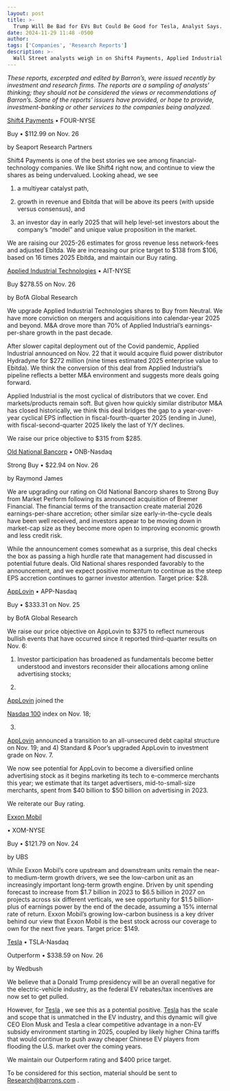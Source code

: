 ```yaml
---
layout: post
title: >-
  Trump Will Be Bad for EVs But Could Be Good for Tesla, Analyst Says. Plus, Exxon Mobil, AppLovin, and More Stocks.
date: 2024-11-29 11:48 -0500
author: 
tags: ['Companies', 'Research Reports']
description: >-
  Wall Street analysts weigh in on Shift4 Payments, Applied Industrial Technologies, Old National Bancorp, AppLovin, Exxon Mobil, and Tesla.
---
```





 


 





*These reports, excerpted and edited by Barron’s, were issued recently by investment and research firms. The reports are a sampling of analysts’ thinking; they should not be considered the views or recommendations of Barron’s. Some of the reports’ issuers have provided, or hope to provide, investment-banking or other services to the companies being analyzed.*


 
[Shift4 Payments](https://www.barrons.com/market-data/stocks/FOUR)
• FOUR-NYSE
  

Buy • \$112.99 on Nov. 26
  

by Seaport Research Partners
  

Shift4 Payments is one of the best stories we see among financial-technology companies. We like Shift4 right now, and continue to view the shares as being undervalued. Looking ahead, we see
  

1) a multiyear catalyst path,
  

2) growth in revenue and Ebitda that will be above its peers (with upside versus consensus), and
  

3) an investor day in early 2025 that will help level-set investors about the company’s “model” and unique value proposition in the market.


We are raising our 2025-26 estimates for gross revenue less network-fees and adjusted Ebitda. We are increasing our price target to \$138 from \$106, based on 16 times 2025 Ebitda, and maintain our Buy rating.



[Applied Industrial Technologies](https://www.barrons.com/market-data/stocks/AIT)
• AIT-NYSE
  

Buy \$278.55 on Nov. 26
  

by BofA Global Research
  

We upgrade Applied Industrial Technologies shares to Buy from Neutral. We have more conviction on mergers and acquisitions into calendar-year 2025 and beyond. M&A drove more than 70% of Applied Industrial’s earnings-per-share growth in the past decade.


After slower capital deployment out of the Covid pandemic, Applied Industrial announced on Nov. 22 that it would acquire fluid power distributor Hydradyne for \$272 million (nine times estimated 2025 enterprise value to Ebitda). We think the conversion of this deal from Applied Industrial’s pipeline reflects a better M&A environment and suggests more deals going forward. 


Applied Industrial is the most cyclical of distributors that we cover. End markets/products remain soft. But given how quickly similar distributor M&A has closed historically, we think this deal bridges the gap to a year-over-year cyclical EPS inflection in fiscal-fourth-quarter 2025 (ending in June), with fiscal-second-quarter 2025 likely the last of Y/Y declines. 


We raise our price objective to \$315 from \$285.



[Old National Bancorp](https://www.barrons.com/market-data/stocks/ONB)
• ONB-Nasdaq
  

Strong Buy • \$22.94 on Nov. 26
  

by Raymond James
  

We are upgrading our rating on Old National Bancorp shares to Strong Buy from Market Perform following its announced acquisition of Bremer Financial. The financial terms of the transaction create material 2026 earnings-per-share accretion; other similar size early-in-the-cycle deals have been well received, and investors appear to be moving down in market-cap size as they become more open to improving economic growth and less credit risk.


While the announcement comes somewhat as a surprise, this deal checks the box as passing a high hurdle rate that management had discussed in potential future deals. Old National shares responded favorably to the announcement, and we expect positive momentum to continue as the steep EPS accretion continues to garner investor attention. Target price: \$28.



[AppLovin](https://www.barrons.com/market-data/stocks/APP)
• APP-Nasdaq
  

Buy • \$333.31 on Nov. 25
  

by BofA Global Research
  

We raise our price objective on AppLovin to \$375 to reflect numerous bullish events that have occurred since it reported third-quarter results on Nov. 6:
  

1) Investor participation has broadened as fundamentals become better understood and investors reconsider their allocations among online advertising stocks;
  

2)
[AppLovin](https://www.barrons.com/market-data/stocks/APP)
joined the

[Nasdaq 100](https://www.barrons.com/market-data/indexes/ndx?mod=article_chiclet)
index on Nov. 18;
  

3)
[AppLovin](https://www.barrons.com/market-data/stocks/APP)
announced a transition to an all-unsecured debt capital structure on Nov. 19; and 4) Standard & Poor’s upgraded AppLovin to investment grade on Nov. 7.


We now see potential for AppLovin to become a diversified online advertising stock as it begins marketing its tech to e-commerce merchants this year; we estimate that its target advertisers, mid-to-small-size merchants, spent from \$40 billion to \$50 billion on advertising in 2023. 


We reiterate our Buy rating.



[Exxon Mobil](https://www.barrons.com/market-data/stocks/XOM)




 • XOM-NYSE
 
   

 
 Buy • \$121.79 on Nov. 24
 
   

 
 by UBS
 
   

 
 While Exxon Mobil’s core upstream and downstream units remain the near- to medium-term growth drivers, we see the low-carbon unit as an increasingly important long-term growth engine. Driven by unit spending forecast to increase from \$1.7 billion in 2023 to \$6.5 billion in 2027 on projects across six different verticals, we see opportunity for \$1.5 billion-plus of earnings power by the end of the decade, assuming a 15% internal rate of return. 
Exxon Mobil’s growing low-carbon business is a key driver behind our view that Exxon Mobil is the best stock across our coverage to own for the next five years. Target price: \$149.



[Tesla](https://www.barrons.com/market-data/stocks/TSLA)
• TSLA-Nasdaq
  

Outperform • \$338.59 on Nov. 26
  

by Wedbush
  

We believe that a Donald Trump presidency will be an overall negative for the electric-vehicle industry, as the federal EV rebates/tax incentives are now set to get pulled.


However, for
[Tesla](https://www.barrons.com/market-data/stocks/TSLA)
,
we see this as a potential positive.
[Tesla](https://www.barrons.com/market-data/stocks/TSLA)
has the scale and scope that is unmatched in the EV industry, and this dynamic will give CEO Elon Musk and Tesla a clear competitive advantage in a non-EV subsidy environment starting in 2025, coupled by likely higher China tariffs that would continue to push away cheaper Chinese EV players from flooding the U.S. market over the coming years.


We maintain our Outperform rating and \$400 price target.





To be considered for this section, material should be sent to
[Research@barrons.com](mailto:Research@barrons.com)
.









